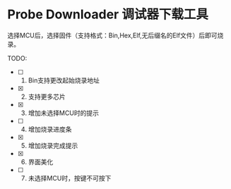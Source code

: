 # Probe Downloader 调试器下载工具

选择MCU后，选择固件（支持格式：Bin,Hex,Elf,无后缀名的Elf文件）后即可烧录。

TODO:

- [ ] 1. Bin支持更改起始烧录地址

- [x] 2. 支持更多芯片

- [x] 3. 增加未选择MCU时的提示

- [ ] 4. 增加烧录进度条

- [x] 5. 增加烧录完成提示

- [x] 6. 界面美化

- [ ] 7. 未选择MCU时，按键不可按下